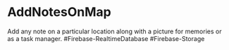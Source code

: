 # AddNotesOnMap
Add any note on a particular location along with a picture for memories or as a task manager.
#Firebase-RealtimeDatabase
#Firebase-Storage

